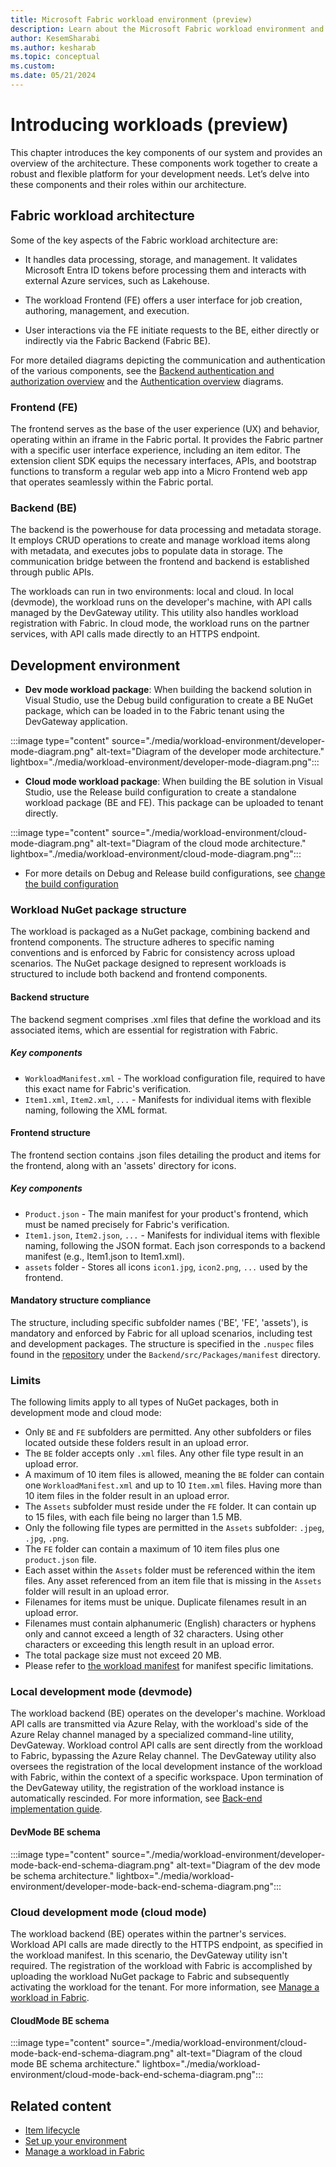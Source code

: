 ```yaml
---
title: Microsoft Fabric workload environment (preview)
description: Learn about the Microsoft Fabric workload environment and how it's configured on your local machine and on the cloud.
author: KesemSharabi
ms.author: kesharab
ms.topic: conceptual
ms.custom:
ms.date: 05/21/2024
---
```


# Introducing workloads (preview)

This chapter introduces the key components of our system and provides an overview of the architecture. These components work together to create a robust and flexible platform for your development needs. Let’s delve into these components and their roles within our architecture.

## Fabric workload architecture

Some of the key aspects of the Fabric workload architecture are:

* It handles data processing, storage, and management. It validates Microsoft Entra ID tokens before processing them and interacts with external Azure services, such as Lakehouse.

* The workload Frontend (FE) offers a user interface for job creation, authoring, management, and execution.

* User interactions via the FE initiate requests to the BE, either directly or indirectly via the Fabric Backend (Fabric BE).

For more detailed diagrams depicting the communication and authentication of the various components, see the [Backend authentication and authorization overview](back-end-authentication.md) and the [Authentication overview](./authentication-concept.md) diagrams.

### Frontend (FE)

The frontend serves as the base of the user experience (UX) and behavior, operating within an iframe in the Fabric portal. It provides the Fabric partner with a specific user interface experience, including an item editor. The extension client SDK equips the necessary interfaces, APIs, and bootstrap functions to transform a regular web app into a Micro Frontend web app that operates seamlessly within the Fabric portal.

### Backend (BE)

The backend is the powerhouse for data processing and metadata storage. It employs CRUD operations to create and manage workload items along with metadata, and executes jobs to populate data in storage. The communication bridge between the frontend and backend is established through public APIs.

The workloads can run in two environments: local and cloud. In local (devmode), the workload runs on the developer's machine, with API calls managed by the DevGateway utility. This utility also handles workload registration with Fabric. In cloud mode, the workload runs on the partner services, with API calls made directly to an HTTPS endpoint.

## Development environment
- **Dev mode workload package**: When building the backend solution in Visual Studio, use the Debug build configuration to create a BE NuGet package, which can be loaded in to the Fabric tenant using the DevGateway application.

:::image type="content" source="./media/workload-environment/developer-mode-diagram.png" alt-text="Diagram of the developer mode architecture." lightbox="./media/workload-environment/developer-mode-diagram.png":::

- **Cloud mode workload package**: When building the BE solution in Visual Studio, use the Release build configuration to create a standalone workload package (BE and FE). This package can be uploaded to tenant directly.

:::image type="content" source="./media/workload-environment/cloud-mode-diagram.png" alt-text="Diagram of the cloud mode architecture." lightbox="./media/workload-environment/cloud-mode-diagram.png":::

- For more details on Debug and Release build configurations, see [change the build configuration](/visualstudio/debugger/how-to-set-debug-and-release-configurations#change-the-build-configuration)


### Workload NuGet package structure

The workload is packaged as a NuGet package, combining backend and frontend components. The structure adheres to specific naming conventions and is enforced by Fabric for consistency across upload scenarios.
The NuGet package designed to represent workloads is structured to include both backend and frontend components.

#### Backend structure

The backend segment comprises .xml files that define the workload and its associated items, which are essential for registration with Fabric.

##### Key components
- `WorkloadManifest.xml` - The workload configuration file, required to have this exact name for Fabric's verification.
- `Item1.xml`, `Item2.xml`, `...` - Manifests for individual items with flexible naming, following the XML format.

#### Frontend structure

The frontend section contains .json files detailing the product and items for the frontend, along with an 'assets' directory for icons.

##### Key components
- `Product.json` - The main manifest for your product's frontend, which must be named precisely for Fabric's verification.
- `Item1.json`, `Item2.json`, `...` - Manifests for individual items with flexible naming, following the JSON format. Each json corresponds to a backend manifest (e.g., Item1.json to Item1.xml).
- `assets` folder - Stores all icons `icon1.jpg`, `icon2.png`, `...` used by the frontend.

#### Mandatory structure compliance

The structure, including specific subfolder names ('BE', 'FE', 'assets'), is mandatory and enforced by Fabric for all upload scenarios, including test and development packages. The structure is specified in the `.nuspec` files found in the [repository](https://go.microsoft.com/fwlink/?linkid=2272254) under the `Backend/src/Packages/manifest` directory.

### Limits
The following limits apply to all types of NuGet packages, both in development mode and cloud mode:
- Only `BE` and `FE` subfolders are permitted. Any other subfolders or files located outside these folders result in an upload error.
- The `BE` folder accepts only `.xml` files. Any other file type result in an upload error.
- A maximum of 10 item files is allowed, meaning the `BE` folder can contain one `WorkloadManifest.xml` and up to 10 `Item.xml` files. Having more than 10 item files in the folder result in an upload error.
- The `Assets` subfolder must reside under the `FE` folder. It can contain up to 15 files, with each file being no larger than 1.5 MB.
- Only the following file types are permitted in the `Assets` subfolder: `.jpeg`, `.jpg`, `.png`.
- The `FE` folder can contain a maximum of 10 item files plus one `product.json` file.
- Each asset within the `Assets` folder must be referenced within the item files. Any asset referenced from an item file that is missing in the `Assets` folder will result in an upload error.
- Filenames for items must be unique. Duplicate filenames result in an upload error. 
- Filenames must contain alphanumeric (English) characters or hyphens only and cannot exceed a length of 32 characters. Using other characters or exceeding this length result in an upload error.
- The total package size must not exceed 20 MB.
- Please refer to [the workload manifest](./backend-manifest.md) for manifest specific limitations.

### Local development mode (devmode)

The workload backend (BE) operates on the developer's machine. Workload API calls are transmitted via Azure Relay, with the workload's side of the Azure Relay channel managed by a specialized command-line utility, DevGateway. Workload control API calls are sent directly from the workload to Fabric, bypassing the Azure Relay channel. The DevGateway utility also oversees the registration of the local development instance of the workload with Fabric, within the context of a specific workspace. Upon termination of the DevGateway utility, the registration of the workload instance is automatically rescinded. For more information, see [Back-end implementation guide](extensibility-back-end.md).

#### DevMode BE schema

:::image type="content" source="./media/workload-environment/developer-mode-back-end-schema-diagram.png" alt-text="Diagram of the dev mode be schema architecture." lightbox="./media/workload-environment/developer-mode-back-end-schema-diagram.png":::

### Cloud development mode (cloud mode)

The workload backend (BE) operates within the partner's services. Workload API calls are made directly to the HTTPS endpoint, as specified in the workload manifest. In this scenario, the DevGateway utility isn't required. The registration of the workload with Fabric is accomplished by uploading the workload NuGet package to Fabric and subsequently activating the workload for the tenant. For more information, see [Manage a workload in Fabric](./manage-workload.md).

#### CloudMode BE schema

:::image type="content" source="./media/workload-environment/cloud-mode-back-end-schema-diagram.png" alt-text="Diagram of the cloud mode BE schema architecture." lightbox="./media/workload-environment/cloud-mode-back-end-schema-diagram.png":::

## Related content

* [Item lifecycle](./item-lifecycle.md)
* [Set up your environment](./environment-setup.md)
* [Manage a workload in Fabric](./manage-workload.md)
